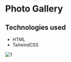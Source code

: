 # Photo Gallery

## Technologies used

- HTML
- TailwindCSS

![1](https://github.com/Zareel/PlacementAssignment_ZareelKalam/assets/110910838/ce9ed052-6000-44fc-b887-71fbda539877)
